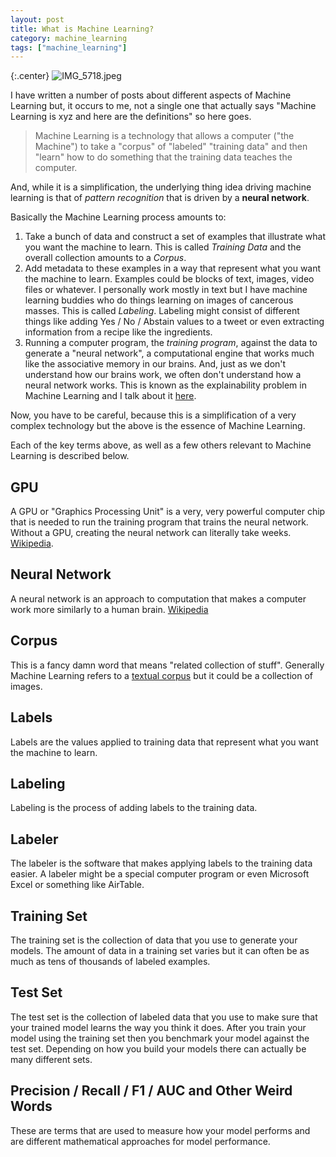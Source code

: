 ```yaml
---
layout: post
title: What is Machine Learning?
category: machine_learning
tags: ["machine_learning"]
---
```

{:.center}
![IMG_5718.jpeg](/blog/assets/IMG_5718.jpeg)

I have written a number of posts about different aspects of Machine Learning but, it occurs to me, not a single one that actually says "Machine Learning is xyz and here are the definitions" so here goes.

> Machine Learning is a technology that allows a computer ("the Machine")  to take a "corpus" of "labeled" "training data" and then "learn" how to do something that the training data teaches the computer.

And, while it is a simplification, the underlying thing idea driving machine learning is that of *pattern recognition* that is driven by a **neural network**.

Basically the Machine Learning process amounts to:

1. Take a bunch of data and construct a set of examples that illustrate what you want the machine to learn.  This is called *Training Data* and the overall collection amounts to a *Corpus*.
2. Add metadata to these examples in a way that represent what you want the machine to learn.  Examples could be blocks of text, images, video files or whatever.  I personally work mostly in text but I have machine learning buddies who do things learning on images of cancerous masses.  This is called *Labeling*.  Labeling might consist of different things like adding Yes / No / Abstain values to a tweet or even extracting information from a recipe like the ingredients.
3. Running a computer program, the *training program*, against the data to generate a "neural network", a computational engine that works much like the associative memory in our brains.  And, just as we don't understand how our brains work, we often don't understand how a neural network works.  This is known as the explainability problem in Machine Learning and I talk about it [here](https://fuzzyblog.io/blog/machine_learning/2020/01/10/adding-explainability-to-machine-learning-routines-via-re-execution-of-labeling-functions.html).

Now, you have to be careful, because this is a simplification of a very complex technology but the above is the essence of Machine Learning.

Each of the key terms above, as well as a few others relevant to Machine Learning is described below.

## GPU

A GPU or "Graphics Processing Unit" is a very, very powerful computer chip that is needed to run the training program that trains the neural network.  Without a GPU, creating the neural network can literally take weeks.  [Wikipedia](https://en.wikipedia.org/wiki/Graphics_processing_unit).

## Neural Network

A neural network is an approach to computation that makes a computer work more similarly to a human brain.  [Wikipedia](https://en.wikipedia.org/wiki/Neural_network)

## Corpus

This is a fancy damn word that means "related collection of stuff".  Generally Machine Learning refers to a [textual corpus](https://en.wikipedia.org/wiki/Text_corpus) but it could be a collection of images.

## Labels

Labels are the values applied to training data that represent what you want the machine to learn.

## Labeling

Labeling is the process of adding labels to the training data.

## Labeler

The labeler is the software that makes applying labels to the training data easier.  A labeler might be a special computer program or even Microsoft Excel or something like AirTable.

## Training Set

The training set is the collection of data that you use to generate your models.  The amount of data in a training set varies but it can often be as much as tens of thousands of labeled examples.

## Test Set

The test set is the collection of labeled data that you use to make sure that your trained model learns the way you think it does.  After you train your model using the training set then you benchmark your model against the test set.  Depending on how you build your models there can actually be many different sets.

## Precision / Recall / F1 / AUC and Other Weird Words

These are terms that are used to measure how your model performs and are different mathematical approaches for model performance.   


